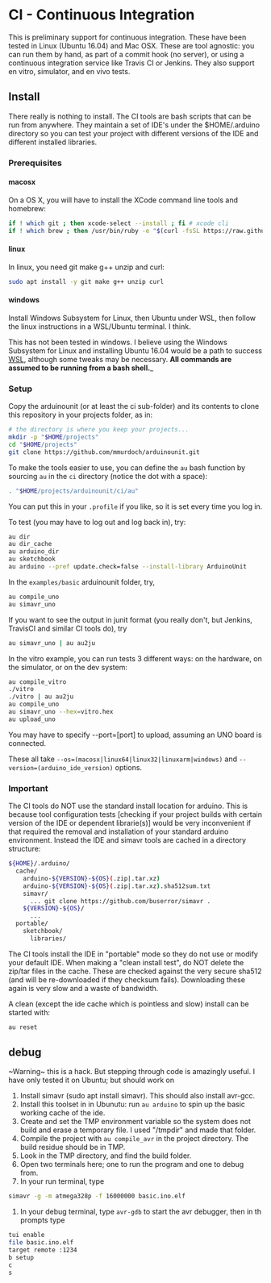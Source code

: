 # CI - Continuous Integration

This is preliminary support for continuous integration.  These have been tested in Linux (Ubuntu 16.04) and Mac OSX.  These are tool agnostic: you can run them by hand, as part of a commit hook (no server), or using a continuous integration service like Travis CI or Jenkins.  They also support en vitro, simulator, and en vivo tests.

## Install

There really is nothing to install.  The CI tools are bash scripts that can be run from anywhere.  They maintain a set of IDE's under the $HOME/.arduino directory so you can test your project with different versions of the IDE and different installed libraries.

### Prerequisites

#### macosx

On a OS X, you will have to install the XCode command line tools and homebrew:

```bash
if ! which git ; then xcode-select --install ; fi # xcode cli
if ! which brew ; then /usr/bin/ruby -e "$(curl -fsSL https://raw.githubusercontent.com/Homebrew/install/master/install)" ; fi # homebrew
```

#### linux

In linux, you need git make g++ unzip and curl:

```bash
sudo apt install -y git make g++ unzip curl
```

#### windows

Install Windows Subsystem for Linux, then Ubuntu under WSL, then follow the linux instructions in a WSL/Ubuntu terminal.  I think.

This has not been tested in windows.  I believe using the Windows Subsystem for Linux and installing Ubuntu 16.04 would be a path to success [WSL](https://devtidbits.com/2017/06/08/run-ubuntu-16-04-on-windows-10-creators-update/), although some tweaks may be necessary.  __All commands are assumed to be running from a bash shell.___

### Setup

Copy the arduinounit (or at least the ci sub-folder) and its contents to clone this repository in your projects folder, as in:

```bash
# the directory is where you keep your projects...
mkdir -p "$HOME/projects"
cd "$HOME/projects"
git clone https://github.com/mmurdoch/arduinounit.git
```

To make the tools easier to use, you can define the `au` bash function by sourcing `au` in the `ci` directory (notice the dot with a space):

```bash
. "$HOME/projects/arduinounit/ci/au"

```

You can put this in your `.profile` if you like, so it is set every time you log in.  

To test (you may have to log out and log back in), try:

```bash
au dir
au dir_cache
au arduino_dir
au sketchbook
au arduino --pref update.check=false --install-library ArduinoUnit
```

In the `examples/basic` arduinounit folder, try,

```bash
au compile_uno
au simavr_uno
```

If you want to see the output in junit format (you really don't, but Jenkins, TravisCI and similar CI tools do), try

```bash
au simavr_uno | au au2ju
```

In the vitro example, you can run tests 3 different ways: on the hardware, on the simulator, or on the dev system:

```bash
au compile_vitro
./vitro 
./vitro | au au2ju
au compile_uno
au simavr_uno --hex=vitro.hex
au upload_uno
```

You may have to specify --port=[port] to upload, assuming an UNO board is connected.

These all take `--os=(macosx|linux64|linux32|linuxarm|windows)` and `--version=(arduino_ide_version)` options.

### Important

The CI tools do NOT use the standard install location for arduino.  This is because tool configuration tests [checking if your project builds with certain version of the IDE or dependent librarie(s)] would be very inconvenient if that required the removal and installation of your standard arduino environment.  Instead the IDE and simavr tools are cached in a directory structure:

```bash
${HOME}/.arduino/
  cache/
    arduino-${VERSION}-${OS}(.zip|.tar.xz)
    arduino-${VERSION}-${OS}(.zip|.tar.xz).sha512sum.txt
    simavr/
      ... git clone https://github.com/buserror/simavr .
    ${VERSION}-${OS}/
      ...
  portable/
    sketchbook/
      libraries/
```

The CI tools install the IDE in "portable" mode so they do not use or modify your default IDE. When making a "clean install test", do NOT delete the zip/tar files in the cache.  These are checked against the very secure sha512 (and will be re-downloaded if they checksum fails).  Downloading these again is very slow and a waste of bandwidth.

A clean (except the ide cache which is pointless and slow) install can be started with:

```bash
au reset
```

## debug

~Warning~ this is a hack.  But stepping through code is amazingly useful.  I have only tested it on Ubuntu; but should work on 

1. Install simavr (sudo apt install simavr).  This should also install avr-gcc.
1. Install this toolset in in Ubunutu: run `au arduino` to spin up the basic working cache of the ide.
1. Create and set the TMP environment variable so the system does not build and erase a temporary file.  I used "<project>/tmpdir" and made that folder.
1. Compile the project with `au compile_avr` in the project directory.  The build residue should be in TMP.
1. Look in the TMP directory, and find the build folder.
1. Open two terminals here; one to run the program and one to debug from.
1. In your run terminal, type
```bash
simavr -g -m atmega328p -f 16000000 basic.ino.elf
```
1. In your debug terminal, type `avr-gdb` to start the avr debugger, then in th prompts type
```bash
tui enable
file basic.ino.elf
target remote :1234
b setup
c
s
```
